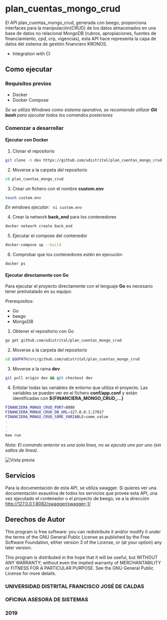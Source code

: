 # plan_cuentas_mongo_crud

El API plan_cuentas_mongo_crud, generada con beego, proporciona interfaces para la manipulación(CRUD) de los datos almacenados en una base de datos no relacional MongoDB (rubros, apropiaciones, fuentes de financiamiento, cpd, crp, vigencias), esta API hace representa la capa de datos del sistema de gestión financiero KRONOS.


* Integration with CI

## Como ejecutar

### Requisitos previos
* Docker
* Docker Compose 

*Se se utiliza Windows como sistema operativo, se recomienda utilizar **Git bash** para ejecutar todos los comandos posteriores*
### Comenzar a desarrollar
#### Ejecutar con Docker

1. Clonar el repositorio
```sh
git clone -b dev https://github.com/udistrital/plan_cuentas_mongo_crud
```

2. Moverse a la carpeta del repositorio
```sh
cd plan_cuentas_mongo_crud
```

3. Crear un fichero con el nombre **custom.env**
```sh
touch custom.env
```

*En windows ejecutar:* ` ni custom.env`

4. Crear la network **back_end** para los contenedores
```sh
docker network create back_end
```

5. Ejecutar el compose del contenedor
```sh
docker-compose up --build
```

6. Comprobar que los contenedores estén en ejecución
```sh
docker ps 
```

#### Ejecutar directamente con Go
Para ejecutar el proyecto directamente con el lenguaje **Go** es necesario tener preinstalado en su equipo:

Prerequisitos: 

* Go
* beego
* MongoDB

1. Obtener el repositorio con Go
```sh
go get github.com/udistrital/plan_cuentas_mongo_crud
```

2. Moverse a la carpeta del repositorio
```sh
cd $GOPATH/src/github.com/udistrital/plan_cuentas_mongo_crud
```

3. Moverse a la rama **dev**
```sh
git pull origin dev && git checkout dev
```

4. Enlistar todas las variables de entorno que utiliza el proyecto. Las variables se pueden ver en el fichero **conf/app.conf** y están identificadas con **${FINANCIERA_MONGO_CRUD_...}**
```sh
FINANCIERA_MONGO_CRUD_PORT=8080 
FINANCIERA_MONGO_CRUD_DB_URL=127.0.0.1:27017
FINANCIERA_MONGO_CRUD_SOME_VARIABLE=some_value
.
.
.
bee run
```
*Nota: El comando anterior es una sola linea, no se ejecuta uno por uno (sin saltos de linea).*

![Vista previa](images/terminal_api_view.png)

## Servicios

Para la documentación de esta API, se utiliza swagger. Si quieres ver una documentación exaustiva de todos los servicios que provee esta API, una vez ejecutado el contenedor o el proyecto de beego, ve a la dirección http://127.0.0.1:8082/swagger/swagger-1/

## Derechos de Autor

This program is free software: you can redistribute it 
and/or modify it under the terms of the GNU General Public 
License as published by the Free Software Foundation, either
version 3 of the License, or (at your option) any later
version.

This program is distributed in the hope that it will be useful,
but WITHOUT ANY WARRANTY; without even the implied warranty of
MERCHANTABILITY or FITNESS FOR A PARTICULAR PURPOSE.  See the
GNU General Public License for more details.

### UNIVERSIDAD DISTRITAL FRANCISCO JOSÉ DE CALDAS

### OFICINA ASESORA DE SISTEMAS

### 2019
